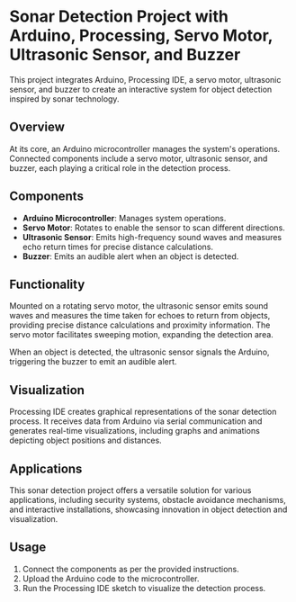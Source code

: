 # Sonar Detection Project with Arduino, Processing, Servo Motor, Ultrasonic Sensor, and Buzzer

This project integrates Arduino, Processing IDE, a servo motor, ultrasonic sensor, and buzzer to create an interactive system for object detection inspired by sonar technology. 

## Overview

At its core, an Arduino microcontroller manages the system's operations. Connected components include a servo motor, ultrasonic sensor, and buzzer, each playing a critical role in the detection process.

## Components

- **Arduino Microcontroller**: Manages system operations.
- **Servo Motor**: Rotates to enable the sensor to scan different directions.
- **Ultrasonic Sensor**: Emits high-frequency sound waves and measures echo return times for precise distance calculations.
- **Buzzer**: Emits an audible alert when an object is detected.

## Functionality

Mounted on a rotating servo motor, the ultrasonic sensor emits sound waves and measures the time taken for echoes to return from objects, providing precise distance calculations and proximity information. The servo motor facilitates sweeping motion, expanding the detection area.

When an object is detected, the ultrasonic sensor signals the Arduino, triggering the buzzer to emit an audible alert.

## Visualization

Processing IDE creates graphical representations of the sonar detection process. It receives data from Arduino via serial communication and generates real-time visualizations, including graphs and animations depicting object positions and distances.

## Applications

This sonar detection project offers a versatile solution for various applications, including security systems, obstacle avoidance mechanisms, and interactive installations, showcasing innovation in object detection and visualization. 

## Usage

1. Connect the components as per the provided instructions.
2. Upload the Arduino code to the microcontroller.
3. Run the Processing IDE sketch to visualize the detection process.

